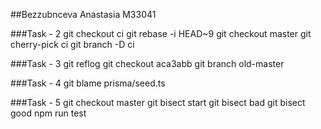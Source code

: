 ##Bezzubnceva Anastasia M33041

###Task - 2
git checkout ci
git rebase -i HEAD~9
git checkout master
git cherry-pick ci
git branch -D ci

###Task - 3
git reflog
git checkout aca3abb
git branch old-master

###Task - 4
git blame prisma/seed.ts

###Task - 5
git checkout master
git bisect start
git bisect bad
git bisect good
npm run test
